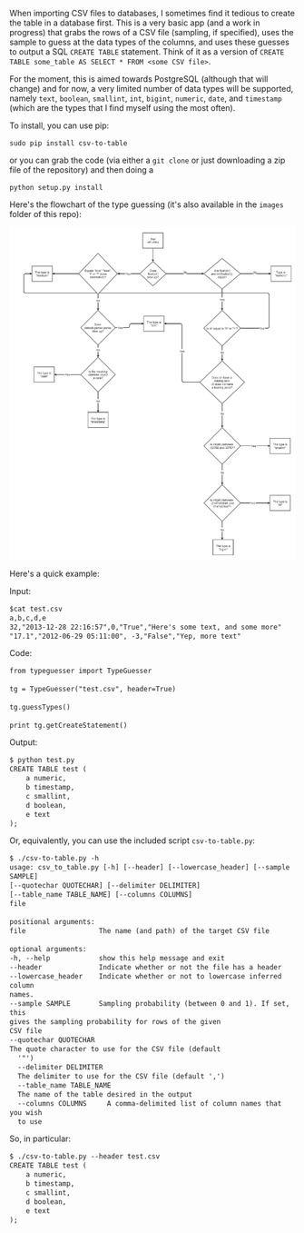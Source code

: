 When importing CSV files to databases, I sometimes find it tedious to create the table in a database first. This is a very basic app (and a work in progress) that grabs the rows of a CSV file (sampling, if specified), uses the sample to guess at the data types of the columns, and uses these guesses to output a SQL `CREATE TABLE` statement. Think of it as a version of `CREATE TABLE some_table AS SELECT * FROM <some CSV file>`.

For the moment, this is aimed towards PostgreSQL (although that will change) and for now, a very limited number of data types will be supported, namely `text`, `boolean`, `smallint`, `int`, `bigint`, `numeric`, `date`, and `timestamp` (which are the types that I find myself using the most often).

To install, you can use pip:

```
sudo pip install csv-to-table
```

or you can grab the code (via either a `git clone` or just downloading a zip file of the repository) and then doing a

```
python setup.py install
```

Here's the flowchart of the type guessing (it's also available in the `images` folder of this repo):

![flowchart](https://github.com/jackmaney/csv-to-table/blob/master/images/type_guessing_flowchart.png?raw=true)

Here's a quick example:

Input:

```
$cat test.csv
a,b,c,d,e
32,"2013-12-28 22:16:57",0,"True","Here's some text, and some more"
"17.1","2012-06-29 05:11:00", -3,"False","Yep, more text"
```

Code:

```
from typeguesser import TypeGuesser

tg = TypeGuesser("test.csv", header=True)

tg.guessTypes()

print tg.getCreateStatement()
```

Output:

```
$ python test.py
CREATE TABLE test (
    a numeric,
    b timestamp,
    c smallint,
    d boolean,
    e text
);
```

Or, equivalently, you can use the included script `csv-to-table.py`:

```
$ ./csv-to-table.py -h
usage: csv_to_table.py [-h] [--header] [--lowercase_header] [--sample SAMPLE]
[--quotechar QUOTECHAR] [--delimiter DELIMITER]
[--table_name TABLE_NAME] [--columns COLUMNS]
file

positional arguments:
file                  The name (and path) of the target CSV file

optional arguments:
-h, --help            show this help message and exit
--header              Indicate whether or not the file has a header
--lowercase_header    Indicate whether or not to lowercase inferred column
names.
--sample SAMPLE       Sampling probability (between 0 and 1). If set, this
gives the sampling probability for rows of the given
CSV file
--quotechar QUOTECHAR
The quote character to use for the CSV file (default
  '"')
  --delimiter DELIMITER
  The delimiter to use for the CSV file (default ',')
  --table_name TABLE_NAME
  The name of the table desired in the output
  --columns COLUMNS     A comma-delimited list of column names that you wish
  to use

```

So, in particular:

```
$ ./csv-to-table.py --header test.csv
CREATE TABLE test (
	a numeric,
	b timestamp,
	c smallint,
	d boolean,
	e text
);
```
